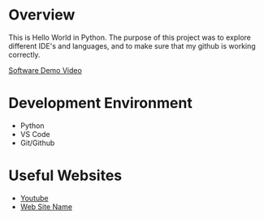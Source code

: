 # Overview

This is Hello World in Python. The purpose of this project was to explore different IDE's and languages, and to make sure that my github is working correctly.


[Software Demo Video](https://youtu.be/i79YZcVDkfg)

# Development Environment

* Python
* VS Code
* Git/Github

# Useful Websites

* [Youtube](http://youtube.com)
* [Web Site Name](http://url.link.goes.here)